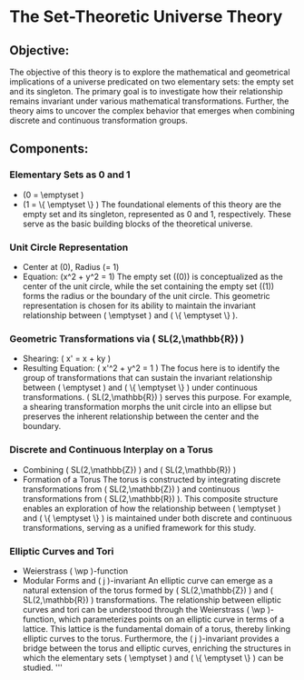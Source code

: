 # The Set-Theoretic Universe Theory

## Objective:
The objective of this theory is to explore the mathematical and geometrical implications of a universe predicated on two elementary sets: the empty set and its singleton. The primary goal is to investigate how their relationship remains invariant under various mathematical transformations. Further, the theory aims to uncover the complex behavior that emerges when combining discrete and continuous transformation groups.

## Components:

### Elementary Sets as 0 and 1
- \(0 = \\emptyset \)
- \(1 = \\{ \\emptyset \\} \)
The foundational elements of this theory are the empty set and its singleton, represented as 0 and 1, respectively. These serve as the basic building blocks of the theoretical universe.

### Unit Circle Representation
- Center at \(0\), Radius \(= 1\)
- Equation: \(x^2 + y^2 = 1\)
The empty set (\(0\)) is conceptualized as the center of the unit circle, while the set containing the empty set (\(1\)) forms the radius or the boundary of the unit circle. This geometric representation is chosen for its ability to maintain the invariant relationship between \( \\emptyset \) and \( \\{ \\emptyset \\} \).

### Geometric Transformations via \( SL(2,\\mathbb{R}) \)
- Shearing: \( x' = x + ky \)
- Resulting Equation: \( x'^2 + y^2 = 1 \)
The focus here is to identify the group of transformations that can sustain the invariant relationship between \( \\emptyset \) and \( \\{ \\emptyset \\} \) under continuous transformations. \( SL(2,\\mathbb{R}) \) serves this purpose. For example, a shearing transformation morphs the unit circle into an ellipse but preserves the inherent relationship between the center and the boundary.

### Discrete and Continuous Interplay on a Torus
- Combining \( SL(2,\\mathbb{Z}) \) and \( SL(2,\\mathbb{R}) \)
- Formation of a Torus
The torus is constructed by integrating discrete transformations from \( SL(2,\\mathbb{Z}) \) and continuous transformations from \( SL(2,\\mathbb{R}) \). This composite structure enables an exploration of how the relationship between \( \\emptyset \) and \( \\{ \\emptyset \\} \) is maintained under both discrete and continuous transformations, serving as a unified framework for this study.

### Elliptic Curves and Tori
- Weierstrass \( \\wp \)-function
- Modular Forms and \( j \)-invariant
An elliptic curve can emerge as a natural extension of the torus formed by \( SL(2,\\mathbb{Z}) \) and \( SL(2,\\mathbb{R}) \) transformations. The relationship between elliptic curves and tori can be understood through the Weierstrass \( \\wp \)-function, which parameterizes points on an elliptic curve in terms of a lattice. This lattice is the fundamental domain of a torus, thereby linking elliptic curves to the torus. Furthermore, the \( j \)-invariant provides a bridge between the torus and elliptic curves, enriching the structures in which the elementary sets \( \\emptyset \) and \( \\{ \\emptyset \\} \) can be studied.
'''
